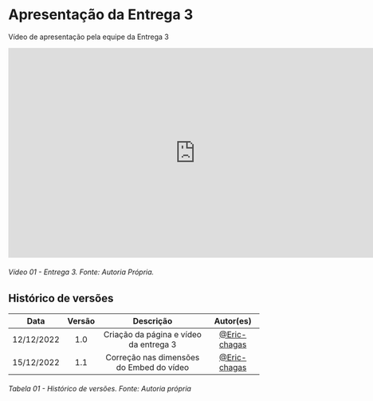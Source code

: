 # Apresentação da Entrega 3

Vídeo de apresentação pela equipe da Entrega 3

<iframe width="750" height="421" src="https://www.youtube.com/embed/0bWDCY-F3T8" title="Apresentação da entrega 3" frameborder="0" allow="accelerometer; autoplay; clipboard-write; encrypted-media; gyroscope; picture-in-picture" allowfullscreen></iframe>

###### Vídeo 01 - Entrega 3. Fonte: Autoria Própria.

## Histórico de versões

|    Data    | Versão |                Descrição                 |                   Autor(es)                    |
| :--------: | :----: | :--------------------------------------: | :--------------------------------------------: |
| 12/12/2022 |  1.0   |  Criação da página e vídeo da entrega 3  | [@Eric-chagas](https://github.com/Eric-chagas) |
| 15/12/2022 |  1.1   | Correção nas dimensões do Embed do vídeo | [@Eric-chagas](https://github.com/Eric-chagas) |

###### Tabela 01 - Histórico de versões. Fonte: Autoria própria